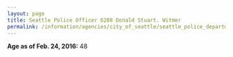 ```yaml
---
layout: page
title: Seattle Police Officer 6288 Donald Stuart. Witmer
permalink: /information/agencies/city_of_seattle/seattle_police_department/copbook/6288/
---
```


**Age as of Feb. 24, 2016:** 48
